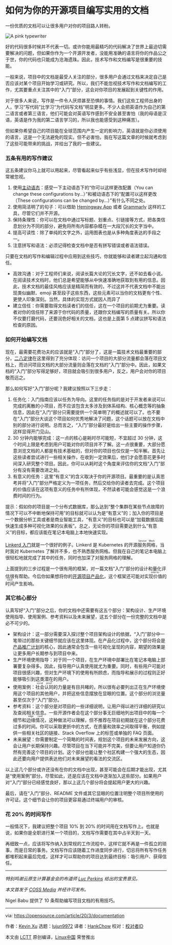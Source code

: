 [#]: collector: (lujun9972)
[#]: translator: (HankChow)
[#]: reviewer: ( )
[#]: publisher: ( )
[#]: url: ( )
[#]: subject: (How to write effective documentation for your open source project)
[#]: via: (https://opensource.com/article/20/3/documentation)
[#]: author: (Kevin Xu https://opensource.com/users/kevin-xu)

如何为你的开源项目编写实用的文档
======
一份优质的文档可以让很多用户对你的项目路人转粉。

![A pink typewriter][1]

好的代码很多时候并不代表一切。或许你能用最精巧的代码解决了世界上最迫切需要解决的问题，但如果你作为一个开源开发者，没能用准确的语言将你的作品公之于世，你的代码也只能成为沧海遗珠。因此，技术写作和文档编写是很重要的技能。

一般来说，项目中的文档是最受人关注的部分，很多用户会通过文档来决定自己是否应该对某个项目开始学习或研究。所以，我们不能忽视技术写作和文档编写的工作，尤其要重点关注其中的“入门”部分，这会对你项目的发展起到关键性的作用。

对于很多人来说，写作是一件令人厌烦甚至恐惧的事情。我们这些工程师出身的人，学习“写代码”比学习“为代码写文档”明显更多。不少人会把英语作为自己的第二语言或者第三语言，他们可能会对英语写作感到不安全甚至害怕（我的母语是汉语，英语是作为我的第二语言学习的，所以我也能感受到这种痛苦）。

但如果你希望自己的项目能在全球范围内产生一定的影响力，英语就是你必须使用的语言，这是一个无法避免的现实。但不必害怕，我在写这篇文章的时候就考虑到了这些可能带来的挑战，并给出了我的一些建议。

### 五条有用的写作建议

这五条建议你马上就可以用起来，尽管看起来似乎有些浅显，但在技术写作时却经常被忽视。

  1. 使用[主动语态][2]：感受一下主动语态下的“你可以这样更改配置（You can change these configurations by…）”和被动语态下的“配置可以这样更改（These configurations can be changed by…）”有什么不同之处。
  2. 使用简洁明了的句子：可以借助 [Hemingway App][3] 或者 [Grammarly][4] 这样的工具，尽管它们并不开源。
  3. 保持条理性：你可以在文档中通过写标题、划重点、引链接等方式，把各类信息划分为不同的部分，避免将所有内容都杂糅在一大段冗长的文字当中。
  4. 提高可读性：除了单纯的文字之外，运用图表也是从多种角度表达的手段之一。
  5. 注意拼写和语法：必须记得检查文档中是否有拼写错误或者语法错误。

只要在文档的写作和编辑过程中应用到这些技巧，你就能够和读者建立起沟通和信任。

  * 高效沟通：对于工程师们来说，阅读长篇大论的冗长文字，还不如去看小说。在阅读技术文档时，他们总是希望能够从中快速准确地获取到有用的信息。因此，技术文档的最佳风格应该是精简而有效的，不过这并不代表文档中不能出现类似幽默、emoji 甚至段子这些东西，这些元素可以当你的文档更有个性、更使人印象深刻。当然，具体的实现方式就因人而异了
  * 建立信任：你需要取得文档读者们的信任，这在一个项目的前期尤为重要。读者对你的信任除了来源于你代码的质量，还跟你文档编写的质量有关。所以你不仅要打磨代码，还要润色好相关的文档，这也是上面第 5 点建议拼写和语法检查的原因。

### 如何开始编写文档

现在，最需要花费功夫的应该就是“入门”部分了，这是一篇技术文档最重要的部分，[二八定律][5]在这里得到了充分体现：访问一个项目的大部分流量都会落在项目文档上，而访问项目文档的大部分流量则会落在文档的“入门”部分中。因此，如果文档的“入门”部分写得足够好，项目就会吸引到很多用户，反之，用户会对你的项目敬而远之。

那么如何写好“入门”部分呢？我建议按照以下三步走：

  1. 任务化：入门指南应该以任务为导向。这里的任务指的是对于开发者来说可以完成的离散的小项目，而不应该包含太多涉及到体系结构、核心概念等的抽象信息，因此在“入门”部分只需要提供一个简单明了的概述就可以了。也不要在“入门”部分大谈这个项目如何优秀地解决了问题，这个话题可以放在文档中别的部分进行说明。总而言之，“入门”部分最好是给出一些主要的操作步骤，这样显得开门见山。
  2. 30 分钟内能够完成：这一点的核心是耗时尽可能短，不宜超过 30 分钟，这个时间上限是考虑到用户可能对你的项目并不了解。这一点很重要，大部分愿意浏览文档的人都是有技术基础的，但对你的项目也仅仅是一知半解。首先让这些读者尝试进行一些相关操作，在收到一定效果后，他们才会愿意花更多时间深入研究整个项目。因此，你可以从耗时这个角度来评估你的文档“入门”部分有没有需要改进之处。
  3. 有意义的任务：这里“有意义”的含义取决于你的开源项目。最重要的是认真思考并将“入门”部分严格定义为一项任务，然后交给你的读者去完成。这个项目的价值应该在这项有意义的任务中有所体现，不然读者可能会感觉这是一个浪费时间的行为。

提示：假如你的项目是一个分布式数据库，那么达到“整个集群在某些节点故障的情况下可以不中断地保持可用”的目标就可以认为是“有意义”的；加入你的项目是一个数据分析工具或者是商业智能工具，“有意义”的目标也可以是“加载数据后能快速生成多种可视化效果的仪表板”。总之，无论你的项目需要达到什么“有意义”的目标，都应该能在笔记本电脑上本地快速实现。

[Linkerd 入门][6]就是一个很好的例子。Linkerd 是 Kubernetes 的开源<ruby>服务网格<rt>Service Mesh</rt></ruby>，当时我对 Kubernetes 了解并不多，也不熟悉服务网格。但我在自己的笔记本电脑上很轻松地就完成了其中的任务，同时也加深了对服务网格的理解。

上面提到的三步过程是一个很有用的框架，对一篇文档“入门”部分的设计和量化评估很有帮助。今后你如果想将你的[开源项目产品化][7]，这个框架还可能对<ruby>实现价值的时间<rt>time-to-value</rt></ruby>产生影响。

### 其它核心部分

认真写好“入门”部分之后，你的文档中还需要有这五个部分：架构设计、生产环境使用指导、使用案例、参考资料以及未来展望，这五个部分在一份完整的文档中是必不可少的。

  * 架构设计：这一部分需要深入探讨整个项目架构设计的依据，“入门”部分中一笔带过的那些关键细节就应该在这里体现。在产品化过程中，这个部分将会是[产品推广计划][8]的核心，因此通常会包含一些可视化呈现的内容，期望的效果是让更多用户长期参与到项目中来。
  * 生产环境使用指导：对于同一个项目，在生产环境中部署比在笔记本电脑上部署要复杂得多。因此，指导用户认真使用就尤为重要。同时，有些用户可能对项目很感兴趣，但对生产环境下的使用有所顾虑，而指导和展示的过程则正好能够吸引到这类潜在的用户。
  * 使用案例：<ruby>社会认同<rt>social proof</rt></ruby>的力量是有目共睹的，所以很有必要列出正在生产环境使用这个项目的其他用户，并把这些信息摆放在显眼的位置。这个部分的浏览量甚至仅次于“入门”部分。
  * 参考资料：这个部分是对项目的一些详细说明，让用户得以进行详细的研究以及查阅相关信息。一些开源作者会在这个部分事无巨细地列出项目中的每一个细节和<ruby>边缘情况<rt>edge case</rt></ruby>，这种做法可以理解，但不推荐在项目初期就在这个部分花费过多的时间。你可以采取更折中的方式，在质量和效率之间取得平衡，例如提供一些相关社区的链接、Stack Overflow 上的标签或单独的 FAQ 页面。
  * 未来展望：你需要制定一个简略的时间表，规划这个项目的未来发展方向，这会让用户长期保持兴趣。尽管项目在当下可能并不完美，但要让用户知道你仍然有完善这个项目的计划。这个部分也能让整个社区构建一个强大的生态，因此还要向用户提供表达他们对未来展望的看法的交流区。

以上这几个部分或许还没有在你的文档中出现，甚至可能会在后期才能出现，尤其是“使用案例”部分。尽管如此，还是应该在文档中逐渐加入这些部分。如果用户对“入门”部分已经感觉良好，那以上这几个部分将会提起用户更大的兴趣。

最后，请在“入门”部分、README 文件或其它显眼的位置注明整个项目所使用的许可证。这个细节会让你的项目更容易通过终端用户的审核。

### 花 20% 的时间写作

一般情况下，我建议把整个项目 10% 到 20% 的时间用在文档写作上。也就是说，如果你是全职进行某一个项目的，文档写作需要在其中占半天到一天。

再细致一点，应该将写作纳入到常规的工作流程中，这样它就不再是一件孤立的琐事，而是日常的事务。文档写作应该随着工作进度同步进行，切忌将所有写作任务都堆积起来最后完成，这样才可以帮助你的项目达到最终目标：吸引用户、获得信任。

* * *

_特别鸣谢云原生计算基金会的布道师 [Luc Perkins][9] 给出的宝贵意见。_

_本文首发于_ _[COSS Media][10]_ _并经许可发布。_

Nigel Babu 提供了 10 条帮助编写项目文档的有用技巧。


--------------------------------------------------------------------------------

via: https://opensource.com/article/20/3/documentation

作者：[Kevin Xu][a]
选题：[lujun9972][b]
译者：[HankChow](https://github.com/HankChow)
校对：[校对者ID](https://github.com/校对者ID)

本文由 [LCTT](https://github.com/LCTT/TranslateProject) 原创编译，[Linux中国](https://linux.cn/) 荣誉推出

[a]: https://opensource.com/users/kevin-xu
[b]: https://github.com/lujun9972
[1]: https://opensource.com/sites/default/files/styles/image-full-size/public/lead-images/osdc-docdish-typewriter-pink.png?itok=OXJBtyYf (A pink typewriter)
[2]: https://www.grammar-monster.com/glossary/active_voice.htm
[3]: http://www.hemingwayapp.com/
[4]: https://www.grammarly.com/
[5]: https://en.wikipedia.org/wiki/Pareto_principle
[6]: https://linkerd.io/2/getting-started/
[7]: https://opensource.com/article/19/11/products-open-source-projects
[8]: https://opensource.com/article/20/2/product-marketing-open-source-project
[9]: https://twitter.com/lucperkins
[10]: https://coss.media/open-source-documentation-technical-writing-101/
